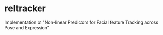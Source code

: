 reltracker
==========

Implementation of "Non-linear Predictors for Facial feature Tracking across Pose and Expression"